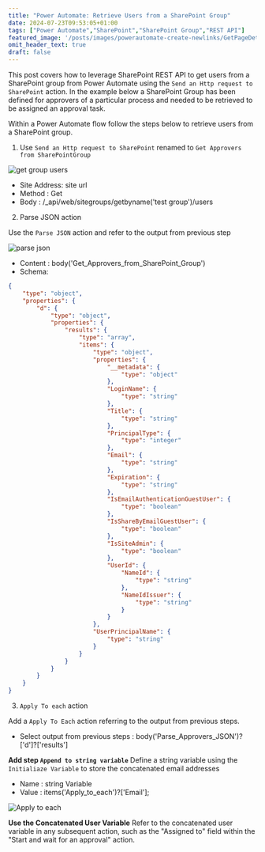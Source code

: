 ```yaml
---
title: "Power Automate: Retrieve Users from a SharePoint Group"
date: 2024-07-23T09:53:05+01:00
tags: ["Power Automate","SharePoint","SharePoint Group","REST API"]
featured_image: '/posts/images/powerautomate-create-newlinks/GetPageDetails.png'
omit_header_text: true
draft: false
---
```


This post covers how to leverage SharePoint REST API to get users from a SharePoint group from Power Automate using the `Send an Http request to SharePoint` action. In the example below a SharePoint Group has been defined for approvers of a particular process and needed to be retrieved to be assigned an approval task.

Within a Power Automate flow follow the steps below to retrieve users from a SharePoint group.

1. Use `Send an Http request to SharePoint` renamed to `Get Approvers from SharePointGroup`

![get group users](../images/powerautomate-get-users-from-SharePoint-Group/GetUsersFromSharePointGroup.png)

* Site Address: site url
* Method : Get
* Body : /_api/web/sitegroups/getbyname('test group')/users

2. Parse JSON action

Use the `Parse JSON` action and refer to the output from previous step

![parse json](../images/powerautomate-get-users-from-SharePoint-Group/ParseGroupJSON.png)

* Content : body('Get_Approvers_from_SharePoint_Group')
* Schema:
```Json
{
    "type": "object",
    "properties": {
        "d": {
            "type": "object",
            "properties": {
                "results": {
                    "type": "array",
                    "items": {
                        "type": "object",
                        "properties": {
                            "__metadata": {
                                "type": "object"
                            },
                            "LoginName": {
                                "type": "string"
                            },
                            "Title": {
                                "type": "string"
                            },
                            "PrincipalType": {
                                "type": "integer"
                            },
                            "Email": {
                                "type": "string"
                            },
                            "Expiration": {
                                "type": "string"
                            },
                            "IsEmailAuthenticationGuestUser": {
                                "type": "boolean"
                            },
                            "IsShareByEmailGuestUser": {
                                "type": "boolean"
                            },
                            "IsSiteAdmin": {
                                "type": "boolean"
                            },
                            "UserId": {
                                "NameId": {
                                    "type": "string"
                                },
                                "NameIdIssuer": {
                                    "type": "string"
                                }
                            }
                        },
                        "UserPrincipalName": {
                            "type": "string"
                        }
                    }
                }
            }
        }
    }
}
```

3. `Apply To each` action 

Add a `Apply To Each` action referring to the output from previous steps.

* Select output from previous steps : body('Parse_Approvers_JSON')?['d']?['results']

**Add step `Append to string variable`**
Define a string variable using the `Initialiaze Variable` to store the concatenated email addresses
 
* Name : string Variable
* Value  : items('Apply_to_each')?['Email'];

![Apply to each](../images/powerautomate-get-users-from-SharePoint-Group/ForEach_Results_To_Concatenate.png)

**Use the Concatenated User Variable**
Refer to the concatenated user variable in any subsequent action, such as the "Assigned to" field within the "Start and wait for an approval" action.


